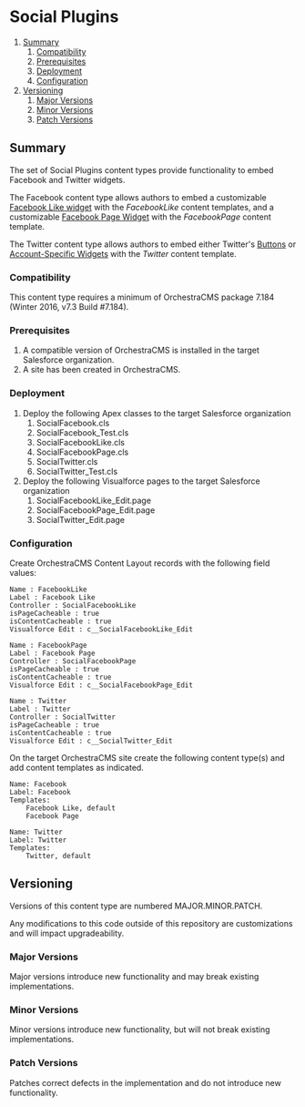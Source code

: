 # Social Plugins

<!-- MarkdownTOC depth=3 -->

1. [Summary](#summary)
    1. [Compatibility](#compatibility)
    1. [Prerequisites](#prerequisites)
    1. [Deployment](#deployment)
    1. [Configuration](#configuration)
1. [Versioning](#versioning)
    1. [Major Versions](#major-versions)
    1. [Minor Versions](#minor-versions)
    1. [Patch Versions](#patch-versions)

<!-- /MarkdownTOC -->

<a name="summary"></a>
## Summary

The set of Social Plugins content types provide functionality to embed Facebook and Twitter widgets.

The Facebook content type allows authors to embed a customizable
[Facebook Like widget](https://developers.facebook.com/docs/plugins/like-button) with the *FacebookLike* content
templates, and a customizable [Facebook Page Widget](https://developers.facebook.com/docs/plugins/page-plugin) with the
*FacebookPage* content template.

The Twitter content type allows authors to embed either Twitter's [Buttons](https://about.twitter.com/resources/buttons)
or [Account-Specific Widgets](https://twitter.com/settings/widgets) with the *Twitter* content template.

<a name="compatibility"></a>
### Compatibility

This content type requires a minimum of OrchestraCMS package 7.184 (Winter 2016, v7.3 Build #7.184).

<a name="prerequisites"></a>
### Prerequisites

1. A compatible version of OrchestraCMS is installed in the target Salesforce organization.
2. A site has been created in OrchestraCMS.

<a name="deployment"></a>
### Deployment

1. Deploy the following Apex classes to the target Salesforce organization
    1. SocialFacebook.cls
    2. SocialFacebook_Test.cls
    3. SocialFacebookLike.cls
    4. SocialFacebookPage.cls
    5. SocialTwitter.cls
    6. SocialTwitter_Test.cls
2. Deploy the following Visualforce pages to the target Salesforce organization
    1. SocialFacebookLike_Edit.page
    2. SocialFacebookPage_Edit.page
    3. SocialTwitter_Edit.page

<a name="configuration"></a>
### Configuration

Create OrchestraCMS Content Layout records with the following field values:

```
Name : FacebookLike
Label : Facebook Like
Controller : SocialFacebookLike
isPageCacheable : true
isContentCacheable : true
Visualforce Edit : c__SocialFacebookLike_Edit
```

```
Name : FacebookPage
Label : Facebook Page
Controller : SocialFacebookPage
isPageCacheable : true
isContentCacheable : true
Visualforce Edit : c__SocialFacebookPage_Edit
```

```
Name : Twitter
Label : Twitter
Controller : SocialTwitter
isPageCacheable : true
isContentCacheable : true
Visualforce Edit : c__SocialTwitter_Edit
```

On the target OrchestraCMS site create the following content type(s) and add content templates as indicated.

```
Name: Facebook
Label: Facebook
Templates:
    Facebook Like, default
    Facebook Page
```

```
Name: Twitter
Label: Twitter
Templates:
    Twitter, default
```

<a name="versioning"></a>
## Versioning

Versions of this content type are numbered MAJOR.MINOR.PATCH.

Any modifications to this code outside of this repository are customizations and will impact upgradeability.

<a name="major-versions"></a>
### Major Versions

Major versions introduce new functionality and may break existing implementations.

<a name="minor-versions"></a>
### Minor Versions

Minor versions introduce new functionality, but will not break existing implementations.

<a name="patch-versions"></a>
### Patch Versions

Patches correct defects in the implementation and do not introduce new functionality.
